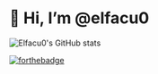 # 👋 Hi, I’m @elfacu0

![Elfacu0's GitHub stats](https://github-readme-stats.vercel.app/api?username=elfacu0&show_icons=true&theme=merko)

[![forthebadge](https://forthebadge.com/images/badges/works-on-my-machine.svg)](https://forthebadge.com)
